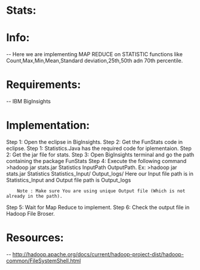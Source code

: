 # Stats:

# Info:
-- Here we are implementing MAP REDUCE on STATISTIC functions like Count,Max,Min,Mean,Standard deviation,25th,50th adn 70th percentile.

# Requirements:
-- IBM BigInsights

# Implementation:
Step 1: Open the eclipse in BigInsights.
Step 2: Get the FunStats code in eclipse.
Step 1: Statistics.Java has the required code for iplementaion.
Step 2: Get the jar file for stats.
Step 3: Open BigInsights terminal and go the path containing the package FunStats
Step 4: Execute the following command
        >hadoop jar stats.jar Statistics InputPath OutputPath.
        Ex: >hadoop jar stats.jar Statistics Statistics_Input/ Output_logs/
        Here our Input file path is in Statistics_Input and Output file path is Output_logs

        Note : Make sure You are using unique Output file (Which is not already in the path).
Step 5: Wait for Map Reduce to implement.
Step 6: Check the output file in Hadoop File Broser.

# Resources:
-- http://hadoop.apache.org/docs/current/hadoop-project-dist/hadoop-common/FileSystemShell.html
